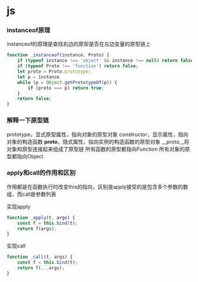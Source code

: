 # js

### instanceof原理

instanceof的原理是查找右边的原型是否在左边变量的原型链上

```js
function _instanceof(instance, Proto) {
    if (typeof instance !== 'object' && instance !== null) return false;
    if (typeof Proto !== 'function') return false;
    let proto = Proto.prototype;
    let p = instance
    while (p = Object.getPrototypeOf(p)) {
        if (proto === p) return true;
    }
    return false;
}
```

### 解释一下原型链

prototype，显式原型属性，指向对象的原型对象
constructor，显示属性，指向对象的构造函数
__proto__，隐式属性，指向实例的构造函数的原型对象
__proto__将对象和原型连接起来组成了原型链
所有函数的原型都指向Function
所有对象的原型都指向Object

### apply和call的作用和区别

作用都是在函数执行时改变this的指向，区别是apply接受的是包含多个参数的数组，而call是参数列表

实现apply
```js
function _apply(t, args) {
    const f = this.bind(t);
    return f(args);
}
```

实现call
```js
function _call(t, args) {
    const f = this.bind(t);
    return f(...args);
}
```

